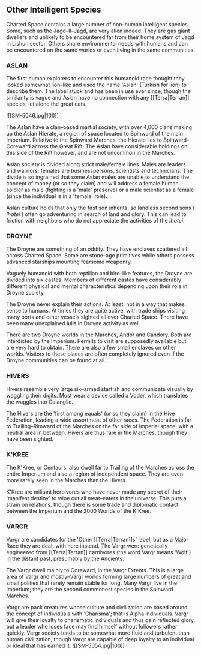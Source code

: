 ## Other Intelligent Species

Charted Space contains a large number of non–human intelligent species. Some, such as the Jagd–Il–Jagd, are very alien indeed. They are gas giant dwellers and unlikely to be encountered far from their home system of Jagd in Lishun sector. Others share environmental needs with humans and can be encountered on the same worlds or even living in the same communities.

### ASLAN

The first human explorers to encounter this humanoid race thought they looked somewhat lion–like and used the name 'Aslan' (Turkish for lion) to describe them. The label stuck and has been in use ever since, though the similarity is vague and Aslan have no connection with any [[Terra|Terran]] species, let alone the great cats.

![[SM-5046.jpg|100]]

The Aslan have a clan–based martial society, with over 4,000 clans making up the Aslan Hierate, a region of space located to Spinward of the main Imperium. Relative to the Spinward Marches, the Hierate lies to Spinward–Coreward across the Great Rift. The Aslan have considerable holdings on this side of the Rift however, and are not uncommon in the Marches.

Aslan society is divided along strict male/female lines. Males are leaders and warriors; females are businesspersons, scientists and technicians. The divide is so ingrained that some Aslan males are unable to understand the concept of money (or so they claim) and will address a female human soldier as male (fighting is a 'male' preserve) or a male scientist as a female (since the individual is in a 'female' role).

Aslan culture holds that only the first son inherits, so landless second sons ( _Ihatei_ ) often go adventuring in search of land and glory. This can lead to friction with neighbors who do not appreciate the activities of the _Ihatei_.

### DROYNE

The Droyne are something of an oddity. They have enclaves scattered all across Charted Space. Some are stone–age primitives while others possess advanced starships mounting fearsome weaponry.

Vaguely humanoid with both reptilian and bird–like features, the Droyne are divided into six castes. Members of different castes have considerably different physical and mental characteristics depending upon their role in Droyne society.

The Droyne never explain their actions. At least, not in a way that makes sense to humans. At times they are quite active, with trade ships visiting many ports and other vessels sighted all over Charted Space. There have been many unexplained lulls in Droyne activity as well.

There are two Droyne worlds in the Marches, Andor and Candory. Both are interdicted by the Imperium. Permits to visit are supposedly available but are very hard to obtain. There are also a few small enclaves on other worlds. Visitors to these places are often completely ignored even if the Droyne communities can be found at all.

### HIVERS

Hivers resemble very large six–armed starfish and communicate visually by waggling their digits. Most wear a device called a Voder, which translates the waggles into Galanglic.

The Hivers are the 'first among equals' (or so they claim) in the Hive Federation, leading a wide assortment of other races. The Federation is far to Trailing–Rimward of the Marches on the far side of Imperial space, with a neutral area in between. Hivers are thus rare in the Marches, though they have been sighted.

### K'KREE

The K'Kree, or Centaurs, also dwell far to Trailing of the Marches across the entire Imperium and also a region of independent space. They are even more rarely seen in the Marches than the Hivers.

K'Kree are militant herbivores who have never made any secret of their 'manifest destiny' to wipe out all meat–eaters in the universe. This puts a strain on relations, though there is some trade and diplomatic contact between the Imperium and the 2000 Worlds of the K'Kree.

### VARGR

Vargr are candidates for the 'Other [[Terra|Terran]]s' label, but as a Major Race they are dealt with here instead. The Vargr were genetically engineered from [[Terra|Terran]] carnivores (the word Vargr means 'Wolf') in the distant past, presumably by the Ancients.

The Vargr dwell mainly to Coreward, in the Vargr Extents. This is a large area of Vargr and mostly–Vargr worlds forming large numbers of great and small polities that rarely remain stable for long. Many Vargr live in the Imperium; they are the second commonest species in the Spinward Marches.

Vargr are pack creatures whose culture and civilization are based around the concept of individuals with 'Charisma'; that is Alpha individuals. Vargr will give their loyalty to charismatic individuals and thus gain reflected glory, but a leader who loses face may find himself without followers rather quickly. Vargr society tends to be somewhat more fluid and turbulent than human civilization, though Vargr are capable of deep loyalty to an individual or ideal that has earned it.
![[SM-5054.jpg|100]]